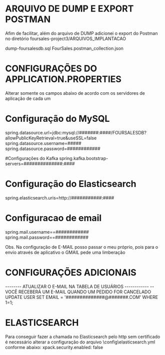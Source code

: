 
# ARQUIVO DE DUMP E EXPORT POSTMAN
Afim de facilitar, além do arquivo de DUMP adicionei o export do Postman no 
diretório foursales-project3/ARQUIVOS_IMPLANTACAO

dump-foursalesdb.sql
FourSales.postman_collection.json


# CONFIGURAÇÕES DO APPLICATION.PROPERTIES
Alterar somente os campos abaixo de acordo com os servidores de aplicação de cada um


# Configuração do MySQL
spring.datasource.url=jdbc:mysql://#######:####/FOURSALESDB?allowPublicKeyRetrieval=true&useSSL=false
spring.datasource.username=#####
spring.datasource.password=############


#Configurações do Kafka
spring.kafka.bootstrap-servers=##############:####

# Configuração do Elasticsearch
spring.elasticsearch.uris=http://###########:####

# Configuracao de email
spring.mail.username==############
spring.mail.password==############

Obs. Na configuração de E-MAIL posso passar o meu próprio, pois para o envio através de aplicativo o GMAIL pede uma limberação


# CONFIGURAÇÕES ADICIONAIS
-------- ATUALIZAR O E-MAIL NA TABELA DE USUÁRIOS ------------
-- VOCÊ RECEBERÁ UM E-MAIL QUANDO UM PEDIDO FOR CANCELADO
UPDATE USER SET EMAIL = '##############@#######.COM' WHERE 1=1;


# ELASTICSEARCH
Para conseguir fazer a chamada no Elasticsearch pelo http sem certificado é necessário alterar a configuração do arquivo \config\elasticsearch.yml conforme abaixo:
xpack.security.enabled: false
